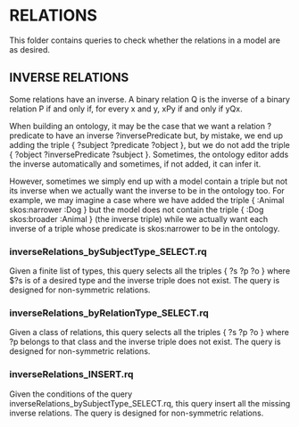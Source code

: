 # RELATIONS
This folder contains queries to check whether the relations in a model are as desired.

## INVERSE RELATIONS

Some relations have an inverse. A binary relation Q is the inverse of a binary relation P if and only if, for every x and y, xPy if and only if yQx.

When building an ontology, it may be the case that we want a relation ?predicate to have an inverse ?inversePredicate but, by mistake, we end up adding the triple { ?subject ?predicate ?object }, but we do not add the triple { ?object ?inversePredicate ?subject }. Sometimes, the ontology editor adds the inverse automatically and sometimes, if not added, it can infer it.

However, sometimes we simply end up with a model contain a triple but not its inverse when we actually want the inverse to be in the ontology too. For example, we may imagine a case where we have added the triple { :Animal skos:narrower :Dog } but the model does not contain the triple { :Dog skos:broader :Animal } (the inverse triple) while we actually want each inverse of a triple whose predicate is skos:narrower to be in the ontology.

### inverseRelations_bySubjectType_SELECT.rq
Given a finite list of types, this query selects all the triples { ?s ?p ?o } where $?s is of a desired type and the inverse triple does not exist. The query is designed for non-symmetric relations.

### inverseRelations_byRelationType_SELECT.rq
Given a class of relations, this query selects all the triples { ?s ?p ?o } where ?p belongs to that class and the inverse triple does not exist. The query is designed for non-symmetric relations.

### inverseRelations_INSERT.rq
Given the conditions of the query inverseRelations_bySubjectType_SELECT.rq, this query insert all the missing inverse relations. The query is designed for non-symmetric relations.
